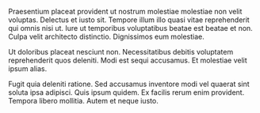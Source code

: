 Praesentium placeat provident ut nostrum molestiae molestiae non velit voluptas. Delectus et iusto sit. Tempore illum illo quasi vitae reprehenderit qui omnis nisi ut. Iure ut temporibus voluptatibus beatae est beatae et non. Culpa velit architecto distinctio. Dignissimos eum molestiae.
 Ut doloribus placeat nesciunt non. Necessitatibus debitis voluptatem reprehenderit quos deleniti. Modi est sequi accusamus. Et molestiae velit ipsum alias.
 Fugit quia deleniti ratione. Sed accusamus inventore modi vel quaerat sint soluta ipsa adipisci. Quis ipsum quidem. Ex facilis rerum enim provident. Tempora libero mollitia. Autem et neque iusto.